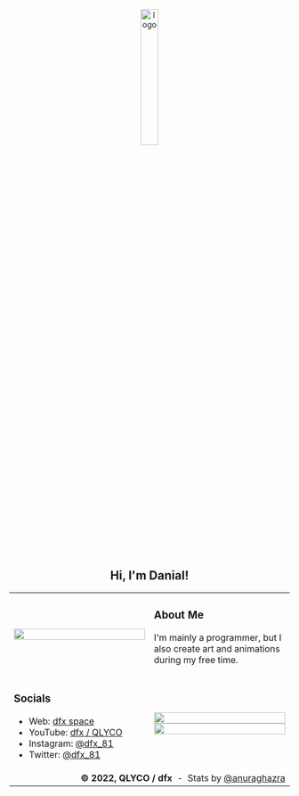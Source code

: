 <div width="100%">
    <div align="center">
        <img width="25%" alt="logo" src="https://dfx81.github.io/res/logo.png">
    </div>
    <h2 align="center">Hi, I'm Danial!</h2>
</div>

<table>
    <tr>
        <td width="50%"><img width="100%" src="https://dfx81.github.io/res/lookout.png" /></td>
        <td width="50%">
            <h3>About Me</h3>
            <p>I'm mainly a programmer, but I also create art and animations during my free time.</p>
        </td>
    </tr>
    <tr>
        <td width="50%">
            <h3>Socials</h3>
            <ul>
                <li>Web: <a href="https://dfx-81.web.app">dfx space</a></li>
                <li>YouTube: <a href="https://youtube.com/channel/UCVc6CZfMGuZZxjRPzZE91Iw">dfx / QLYCO</a></li>
                <li>Instagram: <a href="https://instagram.com/dfx_81">@dfx_81</a></li>
                <li>Twitter: <a href="https://twitter.com/dfx_81">@dfx_81</a></li>
            </ul>
        </td>
        <td width="50%">
            <img width="100%" src="https://github-readme-stats.vercel.app/api?username=dfx81&count_private=true&show_icons=true&include_all_commits=true" />
            <img width="100%" src="https://github-readme-stats.vercel.app/api/top-langs/?username=dfx81&layout=compact&langs_count=10">
        </td>
    </tr>
    <tr>
        <td colspan="2">
            <div align="right">
                <b>&copy; 2022, QLYCO / dfx</b>
                <span>&nbsp;-&nbsp;</span>
                <span>Stats by <a href="https://github.com/anuraghazra/github-readme-stats">@anuraghazra</a></span>
            </div>
        </td>
    </tr>
</table>
